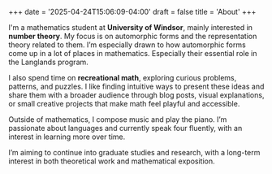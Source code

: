 +++
date = '2025-04-24T15:06:09-04:00'
draft = false
title = 'About'
+++


I'm a mathematics student at **University of Windsor**, mainly interested in **number theory**. My focus is on automorphic forms and the representation theory related to them. I’m especially drawn to how automorphic forms come up in a lot of places in mathematics. Especially their essential role in the Langlands program. 

I also spend time on **recreational math**, exploring curious problems, patterns, and puzzles. I like finding intuitive ways to present these ideas and share them with a broader audience through blog posts, visual explanations, or small creative projects that make math feel playful and accessible.

Outside of mathematics, I compose music and play the piano. I’m passionate about languages and currently speak four fluently, with an interest in learning more over time.

I’m aiming to continue into graduate studies and research, with a long-term interest in both theoretical work and mathematical exposition.
